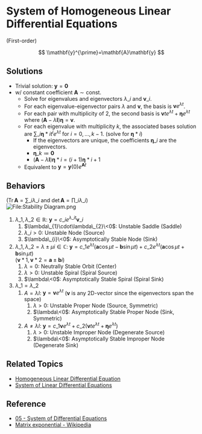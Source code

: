 # System of Homogeneous Linear Differential Equations

(First-order)

$$
\\mathbf{y}^{\prime}=\mathbf{A}\mathbf{y}
$$

## Solutions

* Trivial solution: $\mathbf{y}=\mathbf{0}$
* w/ constant coefficient $\mathbf{A}\sim\text{const.}$
  * Solve for eigenvalues and eigenvectors $\lambda\_{i}$ and $\mathbf{v}\_{i}$.
  * For each eigenvalue-eigenvector pairs $\lambda$ and $\mathbf{v}$, the basis is $\mathbf{v}e^{\lambda t}$.
  * For each pair with multiplicity of $2$, the second basis is $\mathbf{v}te^{\lambda t}+\mathbf{\eta} e^{\lambda t}$ where $(\mathbf{A}-\lambda\mathbf{I})\mathbf{\eta}=\mathbf{v}$.
  * For each eigenvalue with multiplicity $k$, the associated bases solution are $\sum\limits\_{i}\mathbf{\eta}*{i} t^{i}e^{\lambda t}$ for $i=0,\dots,k-1$. (solve for $\mathbf{\eta}*{i}$)
    * If the eigenvectors are unique, the coefficients $\mathbf{\eta}\_{i}$ are the eigenvectors.
    * $\mathbf{\eta}\_{k}\coloneqq\mathbf{0}$
    * $\left(\mathbf{A}-\lambda\mathbf{I}\right)\mathbf{\eta}*{i}=\left(i+1\right)\mathbf{\eta}*{i+1}$
  * Equivalent to $\mathbf{y}=\mathbf{y}(0) e^{\mathbf{A}t}$

## Behaviors

($\operatorname{Tr}\mathbf{A}=\sum\limits\_{i}\lambda\_{i}$ and $\det\mathbf{A}=\prod\limits\_{i}\lambda\_{i}$)  
![File:Stability Diagram.png](https://upload.wikimedia.org/wikipedia/commons/3/3b/Stability_Diagram.png)

1. $\lambda\_{1},\lambda\_{2}\in\mathbb{R}$: $\mathbf{y}=c\_{i}e^{\lambda\_{i}t}\mathbf{v}\_{i}$
   1. $\lambda\_{1}\cdot\lambda\_{2}\<0$: Unstable Saddle (Saddle)
   1. $\lambda\_{i}>0$: Unstable Node (Source)
   1. $\lambda\_{i}\<0$: Asymptotically Stable Node (Sink)
1. $\lambda\_{1},\lambda\_{2}=\lambda\pm\mu i\in\mathbb{C}$: $\mathbf{y}=c\_{1}e^{\lambda t}(\mathbf{a}\cos\mu t-\mathbf{b}\sin\mu t)+c\_{2}e^{\lambda t}(\mathbf{a}\cos\mu t+\mathbf{b}\sin\mu t)$  
   ($\mathbf{v}*{1},\mathbf{v}*{2}=\mathbf{a}\pm\mathbf{b}i$)
   1. $\lambda=0$: Neutrally Stable Orbit (Center)
   1. $\lambda>0$: Unstable Spiral (Spiral Source)
   1. $\lambda\<0$: Asymptotically Stable Spiral (Spiral Sink)
1. $\lambda\_{1}=\lambda\_{2}$
   1. $A=\lambda I$: $\mathbf{y}=\mathbf{v}e^{\lambda t}$ ($\mathbf{v}$ is any 2D-vector since the eigenvectors span the space)
      1. $\lambda>0$: Unstable Proper Node (Source, Symmetric)
      1. $\lambda\<0$: Asymptotically Stable Proper Node (Sink, Symmetric)
   1. $A\ne\lambda I$: $\mathbf{y}=c\_{1}\mathbf{v}e^{\lambda t}+c\_{2}(\mathbf{v}te^{\lambda t}+\mathbf{\eta}e^{\lambda t})$
      1. $\lambda>0$: Unstable Improper Node (Degenerate Source)
      1. $\lambda\<0$: Asymptotically Stable Improper Node (Degenerate Sink)

## Related Topics

* [Homogeneous Linear Differential Equation](../Homogeneous%20Linear%20Differential%20Equation.md)
* [System of Linear Differential Equations](System%20of%20Linear%20Differential%20Equations.md)

## Reference

* [05 - System of Differential Equations](../../../../../00%20-%20Summary/SCMA104%20-%20System%20of%20Ordinary%20Differential%20Equations%20and%20Applications%20in%20Medical%20Science/05%20-%20System%20of%20Differential%20Equations.md)
* [Matrix exponential - Wikipedia](https://en.wikipedia.org/wiki/Matrix_exponential)
